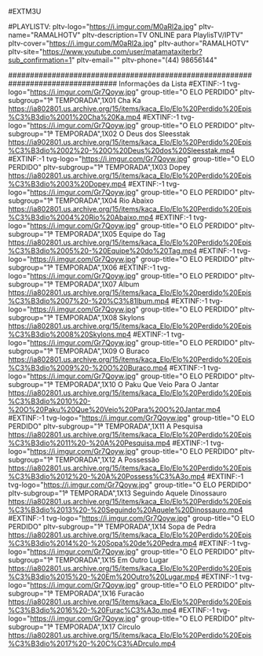 
#EXTM3U

#PLAYLISTV: pltv-logo="https://i.imgur.com/M0aRl2a.jpg" pltv-name="RAMALHOTV" pltv-description=TV ONLINE para PlaylisTV/IPTV" pltv-cover="https://i.imgur.com/M0aRl2a.jpg" pltv-author="RAMALHOTV" pltv-site="https://www.youtube.com/user/matamataxiterbr?sub_confirmation=1" pltv-email="" pltv-phone="(44) 98656144"

################################################################################# Informações da Lista
#EXTINF:-1 tvg-logo="https://i.imgur.com/Gr7Qoyw.jpg" group-title="O ELO PERDIDO" pltv-subgroup="1ª TEMPORADA",1X01 Cha Ka
https://ia802801.us.archive.org/15/items/kaca_Elo/Elo%20Perdido%20Epis%C3%B3dio%2001%20Cha%20Ka.mp4
#EXTINF:-1 tvg-logo="https://i.imgur.com/Gr7Qoyw.jpg" group-title="O ELO PERDIDO" pltv-subgroup="1ª TEMPORADA",1X02 O Deus dos Sleesstak
https://ia902801.us.archive.org/15/items/kaca_Elo/Elo%20Perdido%20Epis%C3%B3dio%2002%20-%20O%20Deus%20dos%20Sleesstak.mp4
#EXTINF:-1 tvg-logo="https://i.imgur.com/Gr7Qoyw.jpg" group-title="O ELO PERDIDO" pltv-subgroup="1ª TEMPORADA",1X03 Dopey
https://ia802801.us.archive.org/15/items/kaca_Elo/Elo%20Perdido%20Epis%C3%B3dio%2003%20Dopey.mp4
#EXTINF:-1 tvg-logo="https://i.imgur.com/Gr7Qoyw.jpg" group-title="O ELO PERDIDO" pltv-subgroup="1ª TEMPORADA",1X04 Rio Abaixo
https://ia802801.us.archive.org/15/items/kaca_Elo/Elo%20Perdido%20Epis%C3%B3dio%2004%20Rio%20Abaixo.mp4
#EXTINF:-1 tvg-logo="https://i.imgur.com/Gr7Qoyw.jpg" group-title="O ELO PERDIDO" pltv-subgroup="1ª TEMPORADA",1X05 Equipe do Tag
https://ia802801.us.archive.org/15/items/kaca_Elo/Elo%20Perdido%20Epis%C3%B3dio%2005%20-%20Equipe%20do%20Tag.mp4
#EXTINF:-1 tvg-logo="https://i.imgur.com/Gr7Qoyw.jpg" group-title="O ELO PERDIDO" pltv-subgroup="1ª TEMPORADA",1X06 
#EXTINF:-1 tvg-logo="https://i.imgur.com/Gr7Qoyw.jpg" group-title="O ELO PERDIDO" pltv-subgroup="1ª TEMPORADA",1X07 Álbum
https://ia802801.us.archive.org/15/items/kaca_Elo/Elo%20perdido%20Epis%C3%B3dio%2007%20-%20%C3%81lbum.mp4
#EXTINF:-1 tvg-logo="https://i.imgur.com/Gr7Qoyw.jpg" group-title="O ELO PERDIDO" pltv-subgroup="1ª TEMPORADA",1X08 Skylons
https://ia802801.us.archive.org/15/items/kaca_Elo/Elo%20Perdido%20Epis%C3%B3dio%2008%20Skylons.mp4
#EXTINF:-1 tvg-logo="https://i.imgur.com/Gr7Qoyw.jpg" group-title="O ELO PERDIDO" pltv-subgroup="1ª TEMPORADA",1X09 O Buraco
https://ia802801.us.archive.org/15/items/kaca_Elo/Elo%20Perdido%20Epis%C3%B3dio%2009%20-%20O%20Buraco.mp4
#EXTINF:-1 tvg-logo="https://i.imgur.com/Gr7Qoyw.jpg" group-title="O ELO PERDIDO" pltv-subgroup="1ª TEMPORADA",1X10 O Paku Que Veio Para O Jantar
https://ia802801.us.archive.org/15/items/kaca_Elo/Elo%20Perdido%20Epis%C3%B3dio%2010%20-%20O%20Paku%20Que%20Veio%20Para%20O%20Jantar.mp4
#EXTINF:-1 tvg-logo="https://i.imgur.com/Gr7Qoyw.jpg" group-title="O ELO PERDIDO" pltv-subgroup="1ª TEMPORADA",1X11 A Pesquisa
https://ia802801.us.archive.org/15/items/kaca_Elo/Elo%20Perdido%20Epis%C3%B3dio%2011%20-%20A%20Pesquisa.mp4
#EXTINF:-1 tvg-logo="https://i.imgur.com/Gr7Qoyw.jpg" group-title="O ELO PERDIDO" pltv-subgroup="1ª TEMPORADA",1X12 A Possessão
https://ia802801.us.archive.org/15/items/kaca_Elo/Elo%20Perdido%20Epis%C3%B3dio%2012%20-%20A%20Possess%C3%A3o.mp4
#EXTINF:-1 tvg-logo="https://i.imgur.com/Gr7Qoyw.jpg" group-title="O ELO PERDIDO" pltv-subgroup="1ª TEMPORADA",1X13 Seguindo Aquele Dinossauro
https://ia802801.us.archive.org/15/items/kaca_Elo/Elo%20Perdido%20Epis%C3%B3dio%2013%20-%20Seguindo%20Aquele%20Dinossauro.mp4
#EXTINF:-1 tvg-logo="https://i.imgur.com/Gr7Qoyw.jpg" group-title="O ELO PERDIDO" pltv-subgroup="1ª TEMPORADA",1X14 Sopa de Pedra
https://ia802801.us.archive.org/15/items/kaca_Elo/Elo%20Perdido%20Epis%C3%B3dio%2014%20-%20Sopa%20de%20Pedra.mp4
#EXTINF:-1 tvg-logo="https://i.imgur.com/Gr7Qoyw.jpg" group-title="O ELO PERDIDO" pltv-subgroup="1ª TEMPORADA",1X15 Em Outro Lugar
https://ia802801.us.archive.org/15/items/kaca_Elo/Elo%20Perdido%20Epis%C3%B3dio%2015%20-%20Em%20Outro%20Lugar.mp4
#EXTINF:-1 tvg-logo="https://i.imgur.com/Gr7Qoyw.jpg" group-title="O ELO PERDIDO" pltv-subgroup="1ª TEMPORADA",1X16 Furacão
https://ia802801.us.archive.org/15/items/kaca_Elo/Elo%20Perdido%20Epis%C3%B3dio%2016%20-%20Furac%C3%A3o.mp4
#EXTINF:-1 tvg-logo="https://i.imgur.com/Gr7Qoyw.jpg" group-title="O ELO PERDIDO" pltv-subgroup="1ª TEMPORADA",1X17 Círculo
https://ia802801.us.archive.org/15/items/kaca_Elo/Elo%20Perdido%20Epis%C3%B3dio%2017%20-%20C%C3%ADrculo.mp4
